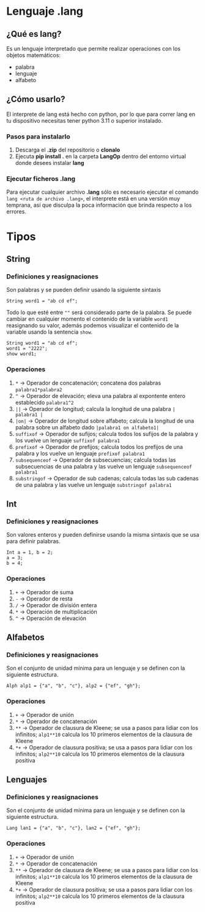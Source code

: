 # Lenguaje .lang
## ¿Qué es lang?
Es un lenguaje interpretado que permite realizar operaciones con los objetos matemáticos:
  - palabra
  - lenguaje
  - alfabeto

## ¿Cómo usarlo?
El interprete de lang está hecho con python, por lo que para correr lang en tu dispositivo necesitas
tener python 3.11 o superior instalado.

### Pasos para instalarlo
  1. Descarga el **.zip** del repositorio o **clonalo**
  2.  Ejecuta **pip install .** en la carpeta **LangOp** dentro del entorno virtual donde desees instalar **lang**

### Ejecutar ficheros .lang
Para ejecutar cualquier archivo **.lang** sólo es necesario ejecutar el comando `lang <ruta de archivo .lang>`,
el interprete está en una versión muy temprana, así que disculpa la poca información que brinda respecto a los errores.

# Tipos

## String
### Definiciones y reasignaciones
Son palabras y se pueden definir usando la siguiente sintaxis
```
String word1 = "ab cd ef";
```
Todo lo que esté entre `""` será considerado parte de la palabra.
Se puede cambiar en cualquier momento el contenido de la variable `word1` reasignando su valor,
además podemos visualizar el contenido de la variable usando la sentencia `show`.

```
String word1 = "ab cd ef";
word1 = "2222";
show word1;
```
### Operaciones
  1. `*` -> Operador de concatenación; concatena dos palabras `palabra1*palabra2`
  2. `^` -> Operador de elevación; eleva una palabra al expontente entero establecido `palabra1^2`
  3. `||` -> Operador de longitud; calcula la longitud de una palabra `| palabra1 |`
  4. `|on|` -> Operador de longitud sobre alfabeto; calcula la longitud de una palabra sobre un alfabeto dado `|palabra1 on alfabeto1|`
  5. `suffixof` -> Operador de sufijos; calcula todos los sufijos de la palabra y los vuelve un lenguaje `suffixof palabra1`
  6. `prefixof` -> Operador de prefijos; calcula todos los prefijos de una palabra y los vuelve un lenguaje `prefixof palabra1`
  7. `subsequenceof` -> Operador de subsecuencias; calcula todas las subsecuencias de una palabra y las vuelve un lenguaje `subsequenceof palabra1`
  8. `substringof` -> Operador de sub cadenas; calcula todas las sub cadenas de una palabra y las vuelve un lenguaje `substringof palabra1`


## Int
### Definiciones y reasignaciones
Son valores enteros y pueden definirse usando la misma sintaxis que se usa para definir palabras.
```
Int a = 1, b = 2;
a = 3;
b = 4;
```
### Operaciones
  1. `+` -> Operador de suma
  2. `-` -> Operador de resta
  3. `/` -> Operador de división entera
  4. `*` -> Operación de multiplicación
  5. `^` -> Operación de elevación

## Alfabetos
### Definiciones y reasignaciones
Son el conjunto de unidad mínima para un lenguaje y se definen con la siguiente estructura.
```
Alph alp1 = {"a", "b", "c"}, alp2 = {"ef", "gh"};
```
### Operaciones
  1. `+` -> Operador de unión
  2. `*` -> Operador de concatenación
  3. `**` -> Operador de clausura de Kleene; se usa a pasos para lidiar con los infinitos; `alp1**10` calcula los 10 primeros elementos de la clausura de Kleene
  4. `*+` -> Operador de clausura positiva; se usa a pasos para lidiar con los infinitos; `alp2**10` calcula los 10 primeros elementos de la clausura positiva

## Lenguajes
### Definiciones y reasignaciones
Son el conjunto de unidad mínima para un lenguaje y se definen con la siguiente estructura.
```
Lang lan1 = {"a", "b", "c"}, lan2 = {"ef", "gh"};
```
### Operaciones
  1. `+` -> Operador de unión
  2. `*` -> Operador de concatenación
  3. `**` -> Operador de clausura de Kleene; se usa a pasos para lidiar con los infinitos; `alp1**10` calcula los 10 primeros elementos de la clausura de Kleene
  4. `*+` -> Operador de clausura positiva; se usa a pasos para lidiar con los infinitos; `alp2**10` calcula los 10 primeros elementos de la clausura positiva


